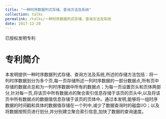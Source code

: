 ```yaml
---
title: "一种时序数据列式存储、查询方法及系统"
collection: talks
permalink: /talks/一种时序数据列式存储、查询方法及系统
date: 2017-12-20
---
```


已授权发明专利

专利简介
======
本发明提供一种时序数据列式存储、查询方法及系统,所述的存储方法包括：将一列时序数据划分为多个页,每一页存储所述一列时序数据的一部分数据点,所有页中存储的数据点总和为一列时序数据中所有的数据点；为每一页设置页头和页体两部分,针对每一页,将该页中所有数据点的聚合索引信息存储于该页的页头中,以及将该页中所有数据点的数据值信息存储于该页的页体中。通过本发明,能够将一组时序数据的时间戳和具体的数据值存储在一个列中,减少了数据查询时的磁盘I/O；以及将数据按照页进行划分,并分别建立聚合索引信息,加快了数据的查询速度。
